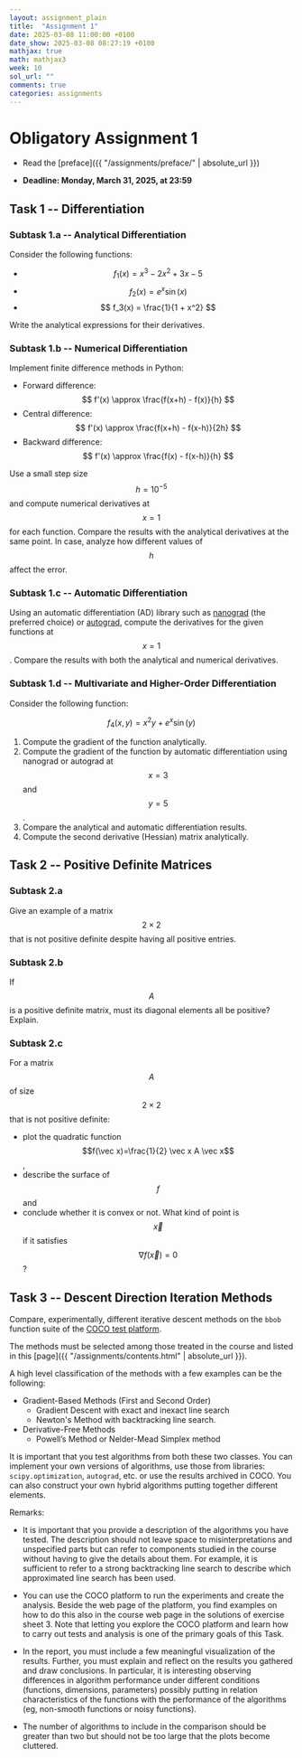 ```yaml
---
layout: assignment_plain
title:  "Assignment 1"
date: 2025-03-08 11:00:00 +0100
date_show: 2025-03-08 08:27:19 +0100
mathjax: true
math: mathjax3
week: 10
sol_url: ""
comments: true
categories: assignments
---
```


<!-- https://pdmosses.github.io/just-the-docs-tests-old/docs/math/mathjax3/ -->

# Obligatory Assignment 1

- Read the [preface]({{ "/assignments/preface/" | absolute_url }})

- **Deadline: Monday, March 31, 2025, at 23:59**

## Task 1 -- Differentiation 

### Subtask 1.a -- Analytical Differentiation

Consider the following functions:

- $$ f_1(x) = x^3 - 2x^2 + 3x - 5 $$
- $$ f_2(x) = e^x \sin(x) $$
- $$ f_3(x) = \frac{1}{1 + x^2} $$

Write the analytical expressions for their derivatives.

### Subtask 1.b -- Numerical Differentiation

Implement finite difference methods in Python:

- Forward difference:  $$ f'(x) \approx \frac{f(x+h) - f(x)}{h} $$
- Central difference:  $$ f'(x) \approx \frac{f(x+h) - f(x-h)}{2h} $$
- Backward difference: $$ f'(x) \approx \frac{f(x) - f(x-h)}{h} $$
  
Use a small step size $$ h = 10^{-5} $$ and compute numerical derivatives at $$
x = 1 $$ for each function.  Compare the results with the analytical derivatives
at the same point.  In case, analyze how different values of $$ h $$ affect the
error.

### Subtask 1.c -- Automatic Differentiation

Using an automatic differentiation (AD) library such as
   [nanograd](https://github.com/rasmusbergpalm/nanograd/tree/main) (the
preferred choice) or [autograd](https://autograd.readthedocs.io/en/latest/),
compute the derivatives for the given functions at $$ x = 1 $$. Compare the
results with both the analytical and numerical derivatives.

### Subtask 1.d -- Multivariate and Higher-Order Differentiation

Consider the following function:

$$
f_4(x, y) = x^2 y + e^x \sin(y)
$$

1. Compute the gradient of the function analytically.
2. Compute the gradient of the function by automatic differentiation using
   nanograd or autograd at $$x=3$$ and $$y=5$$.
3. Compare the analytical and automatic differentiation results.
4. Compute the second derivative (Hessian) matrix analytically.

## Task 2 -- Positive Definite Matrices 

### Subtask 2.a

Give an example of a matrix $$2 \times 2$$ that is not positive definite
despite having all positive entries.

### Subtask 2.b

If $$A$$ is a positive definite matrix, must its diagonal elements all be
positive? Explain.

### Subtask 2.c

For a matrix $$A$$ of size $$2\times 2$$ that is not positive definite:

- plot the quadratic function $$f(\vec x)=\frac{1}{2} \vec x A \vec x$$, 
- describe the surface of $$f$$ and 
- conclude whether it is convex or not. What kind of point is $$\vec x$$ if it
  satisfies $$\nabla f(\vec x)=0$$?

## Task 3 -- Descent Direction Iteration Methods

Compare, experimentally, different iterative descent methods on the `bbob`
function suite of the [COCO test platform](https://coco-platform.org/).

The methods must be selected among those treated in the course and listed in
this [page]({{ "/assignments/contents.html" | absolute_url }}).

A high level classification of the methods with a few examples can be the
following:

- Gradient-Based Methods (First and Second Order)
  - Gradient Descent with exact and inexact line search
  - Newton's Method with backtracking line search.
- Derivative-Free Methods
  - Powell’s Method or Nelder-Mead Simplex method

It is important that you test algorithms from both these two classes. You can
implement your own versions of algorithms, use those from libraries:
`scipy.optimization`, `autograd`, etc. or use the results archived in COCO. You
can also construct your own hybrid algorithms putting together different
elements.

Remarks:

- It is important that you provide a description of the algorithms you have
  tested. The description should not leave space to misinterpretations and
  unspecified parts but can refer to components studied in the course without
  having to give the details about them. For example, it is sufficient to refer
  to a strong backtracking line search to describe which approximated line
  search has been used.

- You can use the COCO platform to run the experiments and create the analysis.
  Beside the web page of the platform, you find examples on how to do this also
  in the course web page in the solutions of exercise sheet 3. Note that letting
  you explore the COCO platform and learn how to carry out tests and analysis
  is one of the primary goals of this Task.

- In the report, you must include a few meaningful visualization of the results.
  Further, you must explain and reflect on the results you gathered and draw
  conclusions. In particular, it is interesting observing differences in
  algorithm performance under different conditions (functions, dimensions,
  parameters) possibly putting in relation characteristics of the functions with
  the performance of the algorithms (eg, non-smooth functions or noisy
  functions).

- The number of algorithms to include in the comparison should be greater than
  two but should not be too large that the plots become cluttered.

